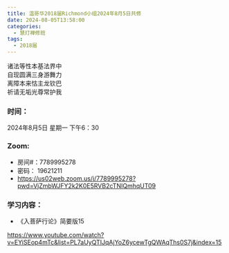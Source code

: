 ```yaml
---
title: 温哥华2018届Richmond小组2024年8月5日共修
date: 2024-08-05T13:58:00
categories:
  - 慧灯禅修班
tags:
  - 2018届
---
```

诸法等性本基法界中\
自现圆满三身游舞力\
离障本来怙主龙钦巴\
祈请无垢光尊常护我

### 时间：

2024年8月5日 星期一 下午6：30

### Zoom:

* 房间#：7789995278
* 密码： 19621211
* <https://us02web.zoom.us/j/7789995278?pwd=VjZmbWJFY2k2K0E5RVB2cTNIQmhqUT09>

### 学习内容：

* 《入菩萨行论》简要版15

<https://www.youtube.com/watch?v=EYiSEop4mTc&list=PL7aUyQTIJqAjYoZ6ycewTgQWAqThs0S7j&index=15>
